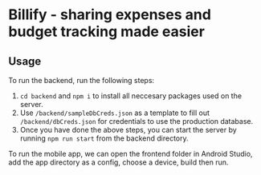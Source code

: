 # Billify - sharing expenses and budget tracking made easier


## Usage
To run the backend, run the following steps:
1. `cd backend` and `npm i` to install all neccesary packages used on the server.
2. Use `/backend/sampleDbCreds.json` as a template to fill out `/backend/dbCreds.json` for credentials to use the production database.
3. Once you have done the above steps, you can start the server by running `npm run start` from the backend directory.

To run the mobile app, we can open the frontend folder in Android Studio, add the app directory as a config, choose a device, build then run.
